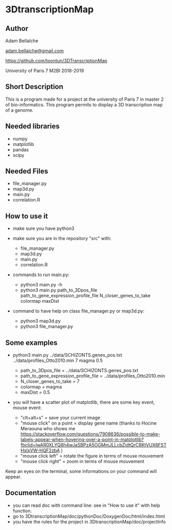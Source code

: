 # 3DtranscriptionMap

## Author

Adam Bellaïche

adam.bellaiche@gmail.com

https://github.com/toontun/3DTranscriptionMap

University of Paris 7
M2BI
2018-2019

## Short Description

This is a program made for a project at the university of Paris 7 in master 2 of bio-informatics.
This program permits to display a 3D transcription map of a genome.

## Needed libraries

* numpy
* matplotlib
* pandas
* scipy

## Needed Files 

* file_manager.py
* map3d.py
* main.py
* correlation.R

## How to use it

* make sure you have python3
* make sure you are in the repository "src" with:
    * file_manager.py
    * map3d.py
    * main.py
    * correlation.R

* commands to run main.py:
    * python3 main.py -h
    * python3 main.py path_to_3Dpos_file path_to_gene_expression_profile_file N_closer_genes_to_take colormap maxDist

* command to have help on class file_manager.py or map3d.py:
    * python3 map3d.py
    * python3 file_manager.py

## Some examples

* python3 main.py ../data/SCHIZONTS.genes_pos.txt ../data/profiles_Otto2010.min 7 magma 0.5
    * path_to_3Dpos_file = ../data/SCHIZONTS.genes_pos.txt
    * path_to_gene_expression_profile_file = ../data/profiles_Otto2010.min
    * N_closer_genes_to_take = 7
    * colormap = magma
    * maxDist = 0.5

* you will have a scatter plot of matplotlib, there are some key event, mouse event:
    
    * "clt+alt+s" = save your current image
    * "mouse click" on a point = display gene name (thanks to Hocine Meraouna who shows me https://stackoverflow.com/questions/7908636/possible-to-make-labels-appear-when-hovering-over-a-point-in-matplotlib?fbclid=IwAR0XLYQ8h4wJaSBPzA5OGMmJLLcbZjdtQrC8KtVUX6FSTHsIxVW-HQF2zbA )
    * "mouse click left" = rotate the figure in terms of mouse mouvement
    * "mouse click right" = zoom in terms of mouse mouvement

Keep an eyes on the terminal, some informations on your command will appear. 

## Documentation

* you can read doc with command line: see in "How to use it" with help function. 
* go to 3DtranscriptionMap/doc/pythonDoc/DoxygenDoc/html/index.html
* you have the rules for the project in 3DtranscriptionMap/doc/projectInfo